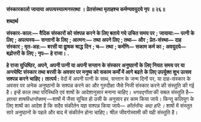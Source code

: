 **संस्कारकालो जायाया अपत्यस्यात्मनस्तथा ।** **प्रेतसंस्था मृताहश्च कर्मण्यवयुदये नृप ॥ २६॥** 

**शब्दार्थ** 

**संस्कार-काल:—** **वैदिक संस्कारों को संश्पन्न करने के लिए बताये गये उचित समय पर** **; जायाया:—** **पत्नी के लिए** **; अपत्यस्य—** **सन्तानों के लिए** **; आत्मन:—** **तथा अपने लिए** **; तथा—** **और** **; प्रेत-संस्था—** **दाह संस्कार** **; मृत-अह:—** **बरसी या वाॢषक श्राद्ध** **दिन** **; च—** **तथा** **; कर्मणि—** **सकाम कर्म का** **; अवयुदये—** **बढ़ोत्तरी के लिए** **; नृप—** **हे राजा।** **.** 

**हे राजा युधिष्ठिर, अपने, अपनी पत्नी या अपनी सन्तान के संस्कार अनुष्ठानों के लिए नियत** **समय पर या अन्त्येष्टि संस्कार तथा बरसी के अवसर पर मनुष्य को सकाम कर्मों में आगे बढऩे** **के लिए उपर्युक्त शुभ उत्सव सश्पन्न करने चाहिए।** **तात्पर्य :** वेदों में अपनी पत्नी के साथ, सन्तान के जन्म दिनों पर, या दाह-संस्कार के अवसर पर अनेक अनुष्ठानों के सश्पन्न करने का और गुरुदीक्षा जैसे निजी संस्कार करने की संस्तुति की गई है। इन्हें काल तथा परिस्थिति एवं शाषों के आदेशानुसार मनाना चाहिए। *भगवद्गीता* की सबल संस्तुति है— *ज्ञात्वा शाषविधानोक्तम्* —शाषों में जैसा सूचित हो उसी के अनुसार हर काम किया जाये। किन्तु कलियुग के लिए शाषों का आदेश है कि सदैव संकीर्तन यज्ञ सश्पन्न किया जाये— *कीर्तनीय: सदा* *हरि:।* शाषों में संस्तुत सारे अनुष्ठानों के पहले और बाद में संकीर्तन होना चाहिए। श्रील जीवगोस्वामी की यही संस्तुति है।  